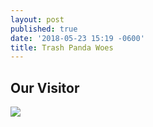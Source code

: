 ```yaml
---
layout: post
published: true
date: '2018-05-23 15:19 -0600'
title: Trash Panda Woes
---
```

## Our Visitor

![]({{site.baseurl}}/https://photos.app.goo.gl/2NGe8iDdnH6A5lTE3)